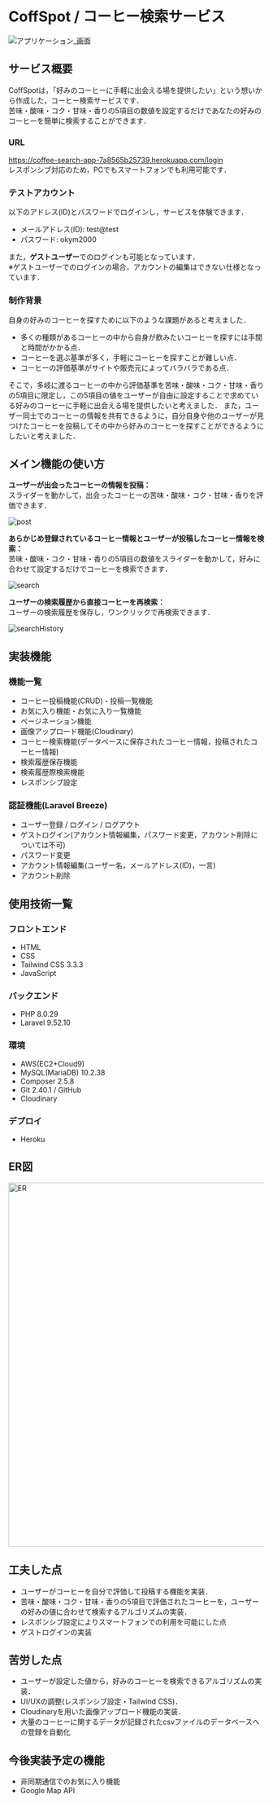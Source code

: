 # CoffSpot / コーヒー検索サービス
![アプリケーション_画面](https://github.com/ok66ym/coffeeApp/assets/134782129/48cd6209-f864-4327-a145-47813a129a83)

## サービス概要
CoffSpotは，「好みのコーヒーに手軽に出会える場を提供したい」という想いから作成した，コーヒー検索サービスです．  
苦味・酸味・コク・甘味・香りの5項目の数値を設定するだけであなたの好みのコーヒーを簡単に検索することができます．

### URL
https://coffee-search-app-7a8565b25739.herokuapp.com/login  
レスポンシブ対応のため，PCでもスマートフォンでも利用可能です．

### テストアカウント
以下のアドレス(ID)とパスワードでログインし，サービスを体験できます．  
- メールアドレス(ID): test@test  
- パスワード: okym2000

また，**ゲストユーザー**でのログインも可能となっています．  
※ゲストユーザーでのログインの場合，アカウントの編集はできない仕様となっています．

### 制作背景
自身の好みのコーヒーを探すために以下のような課題があると考えました．  
- 多くの種類があるコーヒーの中から自身が飲みたいコーヒーを探すには手間と時間がかかる点．
- コーヒーを選ぶ基準が多く，手軽にコーヒーを探すことが難しい点．
- コーヒーの評価基準がサイトや販売元によってバラバラである点．  

そこで，多岐に渡るコーヒーの中から評価基準を苦味・酸味・コク・甘味・香りの5項目に限定し，この5項目の値をユーザーが自由に設定することで求めている好みのコーヒーに手軽に出会える場を提供したいと考えました．  また，ユーザー同士でのコーヒーの情報を共有できるように，自分自身や他のユーザーが見つけたコーヒーを投稿してその中から好みのコーヒーを探すことができるようにしたいと考えました．

## メイン機能の使い方
**ユーザーが出会ったコーヒーの情報を投稿：**  
スライダーを動かして，出会ったコーヒーの苦味・酸味・コク・甘味・香りを評価できます．  

![post](https://github.com/ok66ym/coffeeApp/assets/134782129/24d818df-34f8-49af-934e-55300a67bc86)

**あらかじめ登録されているコーヒー情報とユーザーが投稿したコーヒー情報を検索：**  
苦味・酸味・コク・甘味・香りの5項目の数値をスライダーを動かして，好みに合わせて設定するだけでコーヒーを検索できます．  

![search](https://github.com/ok66ym/coffeeApp/assets/134782129/7f24f630-18fe-4077-95d4-7a548be7a513)

**ユーザーの検索履歴から直接コーヒーを再検索：**  
ユーザーの検索履歴を保存し，ワンクリックで再検索できます．  

![searchHistory](https://github.com/ok66ym/coffeeApp/assets/134782129/3639d304-6602-42bf-b21c-16ce1e645605)

## 実装機能
### 機能一覧
- コーヒー投稿機能(CRUD)・投稿一覧機能
- お気に入り機能・お気に入り一覧機能
- ページネーション機能
- 画像アップロード機能(Cloudinary)
- コーヒー検索機能(データベースに保存されたコーヒー情報，投稿されたコーヒー情報)
- 検索履歴保存機能
- 検索履歴際検索機能
- レスポンシブ設定

### 認証機能(Laravel Breeze)
- ユーザー登録 / ログイン / ログアウト
- ゲストログイン(アカウント情報編集，パスワード変更，アカウント削除については不可)
- パスワード変更
- アカウント情報編集(ユーザー名，メールアドレス(ID)，一言)
- アカウント削除

## 使用技術一覧
### フロントエンド
- HTML
- CSS
- Tailwind CSS 3.3.3
- JavaScript

### バックエンド
- PHP 8.0.29
- Laravel 9.52.10

### 環境
- AWS(EC2+Cloud9)
- MySQL(MariaDB) 10.2.38
- Composer 2.5.8
- Git 2.40.1 / GitHub
- Cloudinary

### デプロイ
- Heroku

## ER図
<img width="715" alt="ER" src="https://github.com/ok66ym/coffeeApp/assets/134782129/bad5badf-50d0-4234-8101-bdfe3855b88d">

## 工夫した点
- ユーザーがコーヒーを自分で評価して投稿する機能を実装．
- 苦味・酸味・コク・甘味・香りの5項目で評価されたコーヒーを，ユーザーの好みの値に合わせて検索するアルゴリズムの実装．
- レスポンシブ設定によりスマートフォンでの利用を可能にした点
- ゲストログインの実装

## 苦労した点
- ユーザーが設定した値から，好みのコーヒーを検索できるアルゴリズムの実装．
- UI/UXの調整(レスポンシブ設定・Tailwind CSS)．
- Cloudinaryを用いた画像アップロード機能の実装．
- 大量のコーヒーに関するデータが記録されたcsvファイルのデータベースへの登録を自動化

## 今後実装予定の機能
- 非同期通信でのお気に入り機能
- Google Map API
